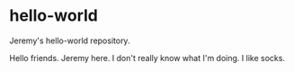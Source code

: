 # hello-world
Jeremy's hello-world repository.

Hello friends. Jeremy here. I don't really know what I'm doing. I like socks.
